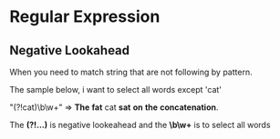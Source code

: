 # Regular Expression

## Negative Lookahead

When you need to match string that are not following by pattern.

The sample below, i want to select all words except 'cat'

"(?!cat)\b\w+" => **The** **fat** cat **sat** **on** **the** **concatenation**.

The **(?!...)** is negative lookeahead and the **\b\w+** is to select all words

